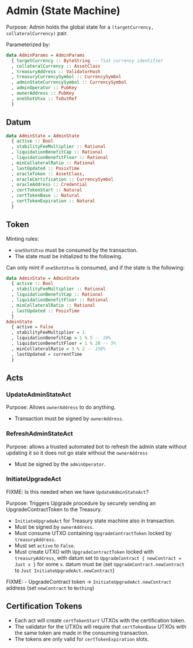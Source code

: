 # Admin (State Machine)

Purpose: Admin holds the global state for a `(targetCurrency, collateralCurrency)` pair.

Parameterized by:
```haskell
data AdminParams = AdminParams
  { targetCurrency :: ByteString -- fiat currency identifier
  , collateralCurrency :: AssetClass
  , treasuryAddress :: ValidatorHash
  , treasuryCurrencySymbol :: CurrencySymbol
  , adminStateCurrencySymbol :: CurrencySymbol
  , adminOperator :: PubKey
  , ownerAddress :: PubKey
  , oneShotUtxo :: TxOutRef
  }
```

## Datum

```haskell
data AdminState = AdminState
  { active :: Bool
  , stabilityFeeMultiplier :: Rational
  , liquidationBenefitCap :: Rational
  , liquidationBenefitFloor :: Rational
  , minCollateralRatio :: Rational
  , lastUpdated :: PosixTime
  , oracleToken :: AssetClass,
  , oracleCertification :: CurrencySymbol
  , oracleAddress :: Credential
  , certTokenStart :: Natural
  , certTokenBase :: Natural
  , certTokenExpiration :: Natural 
  }
```

## Token

Minting rules:
- `oneShotUtxo` must be consumed by the transaction.
- The state must be initialized to the following.

Can only mint if `oneShotUtxo` is consumed,
and if the state is the following:
```haskell
data AdminState = AdminState
  { active :: Bool
  , stabilityFeeMultiplier :: Rational
  , liquidationBenefitCap :: Rational
  , liquidationBenefitFloor :: Rational
  , minCollateralRatio :: Rational
  , lastUpdated :: PosixTime
  }
AdminState
  { active = False
  , stabilityFeeMultiplier = 1
  , liquidationBenefitCap = 1 % 5 -- 20%
  , liquidationBenefitFloor = 1 % 20 -- 5%
  , minCollateralRatio = 3 % 2 -- 150%
  , lastUpdated = currentTime
  }
```

## Acts

### UpdateAdminStateAct
Purpose: Allows `ownerAddress` to do anything.

- Transaction must be signed by `ownerAddress`.

### RefreshAdminStateAct
Purpose: allows a trusted automated bot to refresh the admin state without updating it so it does not go stale without the `ownerAddress`

- Must be signed by the `adminOperator`.

### InitiateUpgradeAct

FIXME: Is this needed when we have `UpdateAdminStateAct`?

Purpose: Triggers Upgrade procedure by securely sending an UpgradeContractToken to the Treasury.

- `InitiateUpgradeAct` for Treasury state machine also in transaction.
- Must be signed by `ownerAddress`.
- Must consume UTXO containing `UpgradeContractToken` locked by `treasuryAddress`.
- Must set `active` to `False`.
- Must create UTXO with `UpgradeContractToken` locked with `treasuryAddress`,
  with datum set to `UpgradeContract { newContract = Just x }` for some `x`.
  datum must be  (set `UpgradeContract.newContract` to `Just InitiateUpgradeAct.newContract`)

FIXME: - UpgradeContract token -> `InitiateUpgradeAct.newContract` address (set `newContract` to `Nothing`)

## Certification Tokens

- Each act will create `certTokenStart` UTXOs with the certification token.
- The validator for the UTXOs will require that `certTokenBase` UTXOs with the same
  token are made in the consuming transaction.
- The tokens are only valid for `certTokenExpiration` slots.
